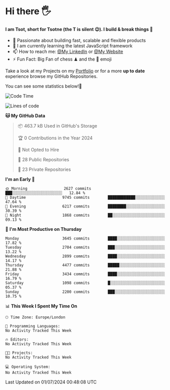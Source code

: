 # Hi there :raised_hand_with_fingers_splayed:
#### I am Tsot, short for Tsotne (the T is silent :wink:). I build & break things :space_invader:
- :telescope: Passionate about building fast, scalable and flexible products
- :seedling: I am currently learning the latest JavaScript framework 
- :mailbox: How to reach me: [@My LinkedIn](https://www.linkedin.com/in/tsotne-gvadzabia/) or [@My Website](https://tsotne.co.uk/contact)
- :zap: Fun Fact: Big Fan of chess ♟ and the 👾 emoji

Take a look at my Projects on my [Portfolio](https://tsotne.co.uk/) or for a more **up to date** experience browse my GitHub Repositories.

You can see some statistics below!:space_invader:
<!--START_SECTION:waka-->
![Code Time](http://img.shields.io/badge/Code%20Time-761%20hrs%202%20mins-blue)

![Lines of code](https://img.shields.io/badge/From%20Hello%20World%20I%27ve%20Written-6.7%20million%20lines%20of%20code-blue)

**🐱 My GitHub Data** 

> 📦 463.7 kB Used in GitHub's Storage 
 > 
> 🏆 0 Contributions in the Year 2024
 > 
> 🚫 Not Opted to Hire
 > 
> 📜 28 Public Repositories 
 > 
> 🔑 23 Private Repositories 
 > 
**I'm an Early 🐤** 

```text
🌞 Morning                2627 commits        ███░░░░░░░░░░░░░░░░░░░░░░   12.84 % 
🌆 Daytime                9745 commits        ████████████░░░░░░░░░░░░░   47.64 % 
🌃 Evening                6217 commits        ████████░░░░░░░░░░░░░░░░░   30.39 % 
🌙 Night                  1868 commits        ██░░░░░░░░░░░░░░░░░░░░░░░   09.13 % 
```
📅 **I'm Most Productive on Thursday** 

```text
Monday                   3645 commits        ████░░░░░░░░░░░░░░░░░░░░░   17.82 % 
Tuesday                  2704 commits        ███░░░░░░░░░░░░░░░░░░░░░░   13.22 % 
Wednesday                2899 commits        ████░░░░░░░░░░░░░░░░░░░░░   14.17 % 
Thursday                 4477 commits        █████░░░░░░░░░░░░░░░░░░░░   21.88 % 
Friday                   3434 commits        ████░░░░░░░░░░░░░░░░░░░░░   16.79 % 
Saturday                 1098 commits        █░░░░░░░░░░░░░░░░░░░░░░░░   05.37 % 
Sunday                   2200 commits        ███░░░░░░░░░░░░░░░░░░░░░░   10.75 % 
```


📊 **This Week I Spent My Time On** 

```text
🕑︎ Time Zone: Europe/London

💬 Programming Languages: 
No Activity Tracked This Week

🔥 Editors: 
No Activity Tracked This Week

🐱‍💻 Projects: 
No Activity Tracked This Week

💻 Operating System: 
No Activity Tracked This Week
```


 Last Updated on 01/07/2024 00:48:08 UTC
<!--END_SECTION:waka-->
